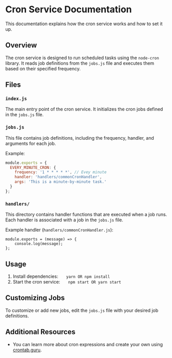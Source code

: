# Cron Service Documentation

This documentation explains how the cron service works and how to set it up.

## Overview

The cron service is designed to run scheduled tasks using the `node-cron` library. It reads job definitions from the `jobs.js` file and executes them based on their specified frequency.

## Files

### `index.js`

The main entry point of the cron service. It initializes the cron jobs defined in the `jobs.js` file.

### `jobs.js`

This file contains job definitions, including the frequency, handler, and arguments for each job.

Example:

```javascript
module.exports = {
  EVERY_MINUTE_CRON: {
    frequency: '1 * * * * *', // Evey minute
    handler: 'handlers/commonCronHandler',
    args: 'This is a minute-by-minute task.'
  }
};
```

### `handlers/`

This directory contains handler functions that are executed when a job runs. Each handler is associated with a job in the `jobs.js` file.

Example handler (`handlers/commonCronHandler.js`):

```
module.exports = (message) => {
    console.log(message);
};
```

## Usage

1. Install dependencies:
   `	yarn OR npm install
`
2. Start the cron service:
   `	npm start OR yarn start
`

## Customizing Jobs

To customize or add new jobs, edit the `jobs.js` file with your desired job definitions.

## Additional Resources

- You can learn more about cron expressions and create your own using [crontab.guru](https://crontab.guru/).
